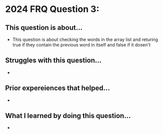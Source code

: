 # 2024 FRQ Question 3: 
## This question is about...
* This question is about checking the words in the array list and returing true if they contain the previous word in itself and false if it dosen't

## Struggles with this question...
*

## Prior expereiences that helped...
*

## What I learned by doing this question...
*
